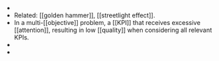 -
- Related: [[golden hammer]], [[streetlight effect]].
- In a multi-[[objective]] problem, a [[KPI]] that receives excessive [[attention]], resulting in low [[quality]] when considering all relevant KPIs.
-
-